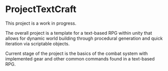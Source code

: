 # ProjectTextCraft
This project is a work in progress.

The overall project is a template for a text-based RPG within unity that allows for dynamic world building through procedural generation and quick iteration via scriptable objects. 

Current stage of the project is the basics of the combat system with implemented gear and other common commands found in a text-based RPG.
